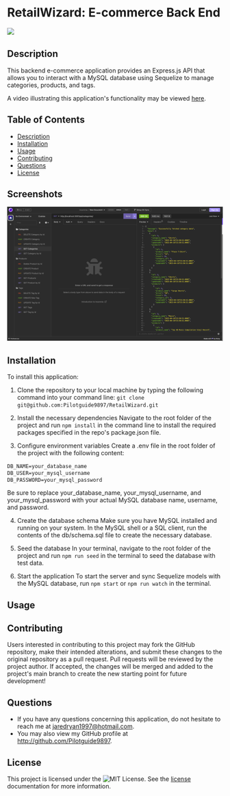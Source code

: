 # RetailWizard: E-commerce Back End
![](https://img.shields.io/badge/License-MIT-yellow.svg)

## Description

This backend e-commerce application provides an Express.js API that allows you to interact with a MySQL database using Sequelize to manage categories, products, and tags.

A video illustrating this application's functionality may be viewed [here](https://youtu.be/aV459Fu_KT8).

## Table of Contents
- [Description](#description)
- [Installation](#installation)
- [Usage](#usage)
- [Contributing](#contributing) 
- [Questions](#questions)
- [License](#license)

## Screenshots 
![Insomnia](https://github.com/Pilotguide9897/RetailWizard/blob/main/E-Commerce%20Backend%20Screenshots/Insomnia.png)

## Installation
To install this application:

1. Clone the repository to your local machine by typing the following command into your command line:
`git clone git@github.com:Pilotguide9897/RetailWizard.git`

2. Install the necessary dependencies
Navigate to the root folder of the project and run `npm install` in the command line to install the required packages specified in the repo's package.json file.

3. Configure environment variables
Create a .env file in the root folder of the project with the following content:

```
DB_NAME=your_database_name
DB_USER=your_mysql_username
DB_PASSWORD=your_mysql_password
```

Be sure to replace your_database_name, your_mysql_username, and your_mysql_password with your actual MySQL database name, username, and password.

4. Create the database schema
Make sure you have MySQL installed and running on your system. In the MySQL shell or a SQL client, run the contents of the db/schema.sql file to create the necessary database.

5. Seed the database
In your terminal, navigate to the root folder of the project and run `npm run seed` in the terminal to seed the database with test data.

6. Start the application
To start the server and sync Sequelize models with the MySQL database, run `npm start` or `npm run watch` in the terminal.

## Usage

## Contributing
Users interested in contributing to this project may fork the GitHub repository, make their intended alterations, and submit these changes to the original repository as a pull request. Pull requests will be reviewed by the project author. If accepted, the changes will be merged and added to the project's main branch to create the new starting point for future development!

## Questions
* If you have any questions concerning this application, do not hesitate to reach me at jaredryan1997@hotmail.com.
* You may also view my GitHub profile at http://github.com/Pilotguide9897.

## License
This project is licensed under the ![MIT License](https://img.shields.io/badge/License-MIT-yellow.svg). See the [license](https://opensource.org/licenses/MIT) documentation for more information.
